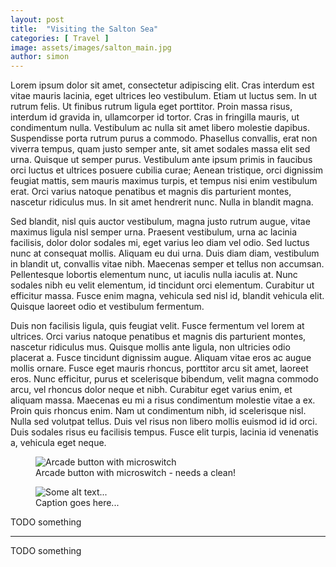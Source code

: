 ```yaml
---
layout: post
title:  "Visiting the Salton Sea"
categories: [ Travel ]
image: assets/images/salton_main.jpg
author: simon
---
```

Lorem ipsum dolor sit amet, consectetur adipiscing elit. Cras interdum est vitae mauris lacinia, eget ultrices leo vestibulum. Etiam ut luctus sem. In ut rutrum felis. Ut finibus rutrum ligula eget porttitor. Proin massa risus, interdum id gravida in, ullamcorper id tortor. Cras in fringilla mauris, ut condimentum nulla. Vestibulum ac nulla sit amet libero molestie dapibus. Suspendisse porta rutrum purus a commodo. Phasellus convallis, erat non viverra tempus, quam justo semper ante, sit amet sodales massa elit sed urna. Quisque ut semper purus. Vestibulum ante ipsum primis in faucibus orci luctus et ultrices posuere cubilia curae; Aenean tristique, orci dignissim feugiat mattis, sem mauris maximus turpis, et tempus nisi enim vestibulum erat. Orci varius natoque penatibus et magnis dis parturient montes, nascetur ridiculus mus. In sit amet hendrerit nunc. Nulla in blandit magna.

Sed blandit, nisl quis auctor vestibulum, magna justo rutrum augue, vitae maximus ligula nisl semper urna. Praesent vestibulum, urna ac lacinia facilisis, dolor dolor sodales mi, eget varius leo diam vel odio. Sed luctus nunc at consequat mollis. Aliquam eu dui urna. Duis diam diam, vestibulum in blandit ut, convallis vitae nibh. Maecenas semper et tellus non accumsan. Pellentesque lobortis elementum nunc, ut iaculis nulla iaculis at. Nunc sodales nibh eu velit elementum, id tincidunt orci elementum. Curabitur ut efficitur massa. Fusce enim magna, vehicula sed nisl id, blandit vehicula elit. Quisque laoreet odio et vestibulum fermentum.

Duis non facilisis ligula, quis feugiat velit. Fusce fermentum vel lorem at ultrices. Orci varius natoque penatibus et magnis dis parturient montes, nascetur ridiculus mus. Quisque mollis ante ligula, non ultricies odio placerat a. Fusce tincidunt dignissim augue. Aliquam vitae eros ac augue mollis ornare. Fusce eget mauris rhoncus, porttitor arcu sit amet, laoreet eros. Nunc efficitur, purus et scelerisque bibendum, velit magna commodo arcu, vel rhoncus dolor neque et nibh. Curabitur eget varius enim, et aliquam massa. Maecenas eu mi a risus condimentum molestie vitae a ex. Proin quis rhoncus enim. Nam ut condimentum nibh, id scelerisque nisl. Nulla sed volutpat tellus. Duis vel risus non libero mollis euismod id id orci. Duis sodales risus eu facilisis tempus. Fusce elit turpis, lacinia id venenatis a, vehicula eget neque.

<div class="slick-carousel">
    <div>
        <figure class="figure">
        <img src="{{ site.baseurl }}/assets/images/arcade_keyboard_button_microswitch.jpg" class="figure-img img-fluid" alt="Arcade button with microswitch">
        <figcaption class="figure-caption text-center">Arcade button with microswitch - needs a clean!</figcaption>
        </figure>
    </div>
    <div>
        <figure class="figure">
        <img src="{{ site.baseurl }}/assets/images/arcade_keyboard_main.jpg" class="figure-img img-fluid" alt="Some alt text...">
        <figcaption class="figure-caption text-center">Caption goes here...</figcaption>
        </figure>
    </div>
</div>

TODO something

---

TODO something